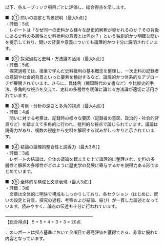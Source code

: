 以下、各ルーブリック項目ごとに評価し、総合得点を示します。

■【① 問いの設定と背景説明（最大5点）】  
・評価：5点  
　レポートは「なぜ同一の史料から様々な歴史的解釈が導かれるのか？その背後にある史料の多層性と史料批判の意義とは何か？」という独創的かつ明確な問いを提示しており、問いの背景や意義についても論理的かつ十分に説明されています。

■【② 探究過程と史料・方法論の活用（最大5点）】  
・評価：5点  
　探究過程では、授業で学んだ史料批判の基本概念を整理し、一次史料の記録者の意図や社会的背景といった要素を検討するなど、論理的かつ体系的なアプローチが展開されています。さらに、具体例（戦国時代の文書など）や比較史的手法、多角的な視点を交えて、史料の多層性を明確に論じる方法論が適切に活用されています。

■【③ 考察・分析の深さと多角的視点（最大4点）】  
・評価：4点  
　問いに対する考察は、記録時の様々な要因（記録者の意図、政治的・社会的背景など）を踏まえて多角的に行われ、批判的な視点で論じられています。議論は説得力があり、複数の視座から史料を解釈する試みがしっかりと示されています。

■【④ 結論の論理的整合性と説得力（最大3点）】  
・評価：3点  
　レポートの結論は、全体の議論を踏まえた上で論理的に整理され、史料の多層性と解釈の多様性がどのように歴史学の発展に寄与するかを説得力ある形でまとめています。

■【⑤ 全体的な構成と文章表現（最大3点）】  
・評価：3点  
　文章は全体的に明快で構成もしっかりしており、各セクション（はじめに、問いの設定と背景、探究の過程、考察および結論、結び）が一貫した論述となっています。読みやすく、論点の伝達も十分に行われています。

─────────────────────────────  
【総合得点】 5 + 5 + 4 + 3 + 3 = 20点

このレポートは採点基準において全項目で最高評価を獲得できる、非常に優れた内容となっています。
